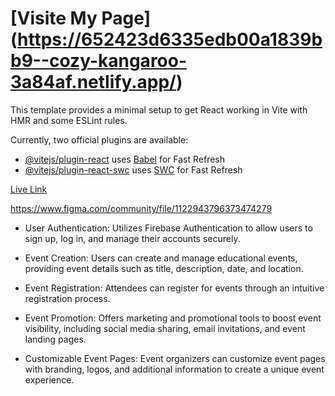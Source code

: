# [Visite My Page] (https://652423d6335edb00a1839bb9--cozy-kangaroo-3a84af.netlify.app/)

This template provides a minimal setup to get React working in Vite with HMR and some ESLint rules.

Currently, two official plugins are available:

- [@vitejs/plugin-react](https://github.com/vitejs/vite-plugin-react/blob/main/packages/plugin-react/README.md) uses [Babel](https://babeljs.io/) for Fast Refresh
- [@vitejs/plugin-react-swc](https://github.com/vitejs/vite-plugin-react-swc) uses [SWC](https://swc.rs/) for Fast Refresh

[Live Link](https://652423d6335edb00a1839bb9--cozy-kangaroo-3a84af.netlify.app/)

https://www.figma.com/community/file/1122943796373474279

- User Authentication: Utilizes Firebase Authentication to allow users to sign up, log in, and manage their accounts securely.

- Event Creation: Users can create and manage educational events, providing event details such as title, description, date, and location.

- Event Registration: Attendees can register for events through an intuitive registration process.


- Event Promotion: Offers marketing and promotional tools to boost event visibility, including social media sharing, email invitations, and event landing pages.

- Customizable Event Pages: Event organizers can customize event pages with branding, logos, and additional information to create a unique event experience.